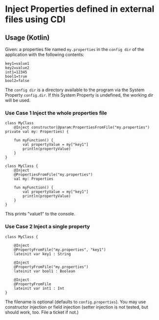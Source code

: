 # Inject Properties defined in external files using CDI

## Usage (Kotlin)

Given: a properties file named `my.properties` in the `config dir` of the application with the following contents:

    key1=value1
    key2=value2
    int1=12345
    bool1=true
    bool2=false

The `config dir` is a directory available to the program via the System Property `config.dir`. If this System Property is undefined, the working dir will be used.

### Use Case 1 Inject the whole properties file
	
	class MyClass 
		@Inject constructor(@param:PropertiesFromFile("my.properties") private val my: Properties) {
	
		fun myFunction() {
			val propertyValue = my["key1"]
			println(propertyValue)
		}
	}
	
	class MyClass {
    	@Inject 
    	@PropertiesFromFile("my.properties") 
    	val my: Properties
    	
    	fun myFunction() {
    		val propertyValue = my["key1"]
    		println(propertyValue)
    	}
    }

This prints "value1" to the console.

### Use Case 2 Inject a single property

	class MyClass {
	
		@Inject
		@PropertyFromFile("my.properties", "key1")
		lateinit var key1 : String
		
		@Inject
        @PropertyFromFile("my.properties")
        lateinit var bool1 : Boolean
        
        @Inject
        @PropertyFromFile
        lateinit var int1 : Int
	}


The filename is optional (defaults to `config.properties`).
You may use constructor injection or field injection (setter injection is not tested, but should work, too. File a ticket if not.)
